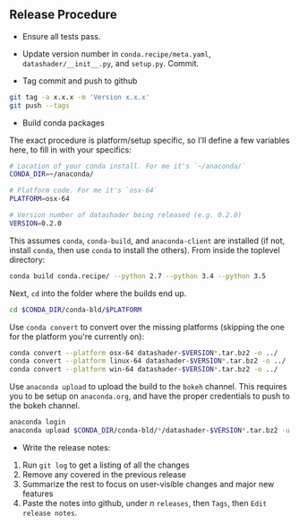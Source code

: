 ## Release Procedure

- Ensure all tests pass.

- Update version number in `conda.recipe/meta.yaml`, `datashader/__init__.py`,
  and `setup.py`. Commit.

- Tag commit and push to github

```bash
git tag -a x.x.x -m 'Version x.x.x'
git push --tags
```

- Build conda packages

The exact procedure is platform/setup specific, so I'll define a few variables
here, to fill in with your specifics:

```bash
# Location of your conda install. For me it's `~/anaconda/`
CONDA_DIR=~/anaconda/

# Platform code. For me it's `osx-64`
PLATFORM=osx-64

# Version number of datashader being released (e.g. 0.2.0)
VERSION=0.2.0
```

This assumes `conda`, `conda-build`, and `anaconda-client` are installed (if
not, install `conda`, then use `conda` to install the others). From inside the
toplevel directory:

```bash
conda build conda.recipe/ --python 2.7 --python 3.4 --python 3.5
```

Next, `cd` into the folder where the builds end up.

```bash
cd $CONDA_DIR/conda-bld/$PLATFORM
```

Use `conda convert` to convert over the missing platforms (skipping the one for
the platform you're currently on):

```bash
conda convert --platform osx-64 datashader-$VERSION*.tar.bz2 -o ../
conda convert --platform linux-64 datashader-$VERSION*.tar.bz2 -o ../
conda convert --platform win-64 datashader-$VERSION*.tar.bz2 -o ../
```

Use `anaconda upload` to upload the build to the `bokeh` channel. This requires
you to be setup on `anaconda.org`, and have the proper credentials to push to
the bokeh channel.

```bash
anaconda login
anaconda upload $CONDA_DIR/conda-bld/*/datashader-$VERSION*.tar.bz2 -u bokeh
```

- Write the release notes:

 1. Run `git log` to get a listing of all the changes
 2. Remove any covered in the previous release
 3. Summarize the rest to focus on user-visible changes and major new features
 4. Paste the notes into github, under *n* `releases`, then `Tags`, then `Edit release notes`.
